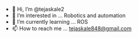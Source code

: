 - 👋 Hi, I’m @tejaskale2
- 👀 I’m interested in ... Robotics and automation 
- 🌱 I’m currently learning ... ROS
- 📫 How to reach me ... tejaskale848@gmail.com


<!---
tejaskale2/tejaskale2 is a ✨ special ✨ repository because its `README.md` (this file) appears on your GitHub profile.
You can click the Preview link to take a look at your changes.
--->
